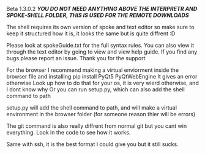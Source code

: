 Beta 1.3.0.2
***YOU DO NOT NEED ANYTHING ABOVE THE INTERPRETR AND SPOKE-SHELL FOLDER, THIS IS USED FOR THE REMOTE DOWNLOADS***

The shell requires its own version of spoke and text editor so make sure to keep it structured how it is, 
it looks the same but is quite diffrent :D

Please look at spokeGuide.txt for the full syntax rules. 
You can also view it through the text editor by going to view and view help guide.
If you find any bugs please report an issue.
Thank you for the support

For the browser I recommend making a virtual enviorment inside the browser file and installing
pip install PyQt5 PyQtWebEngine
It gives an error otherwise
Look up how to do that for your os, it is very wierd otherwise, and I dont know why
Or you can run setup.py, which can also add the shell command to path

setup.py will add the shell command to path, and will make a
virtual environment in the browser folder
(for someone reason thier will be errors)

The git command is also really diffrent from normal git but you cant win everything.
Look in the code to see how it works.

Same with ssh, it is the best format I could give you but it still sucks.
